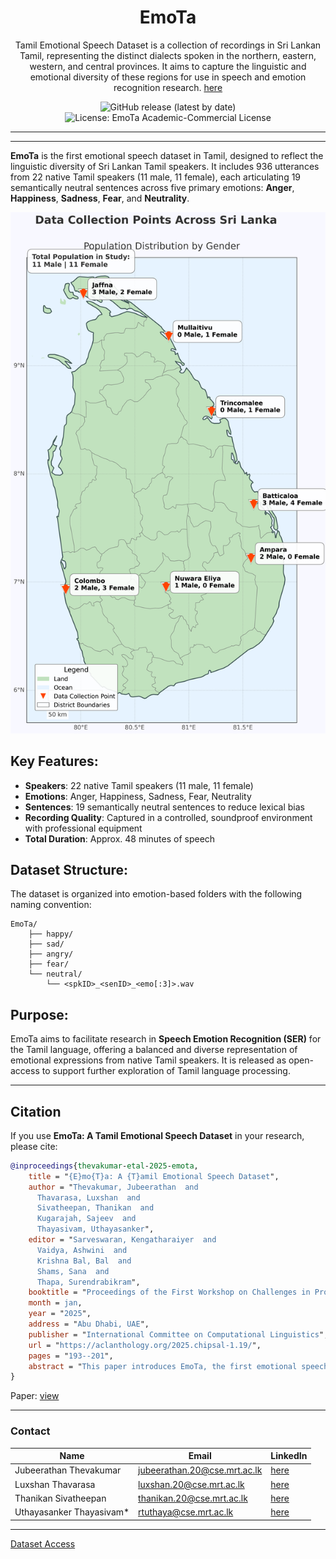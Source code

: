 <div align="center">
    <h1>
        EmoTa
    </h1>
    <p>
Tamil Emotional Speech Dataset is a collection of recordings in Sri Lankan Tamil, representing the distinct dialects spoken in the northern, eastern, western, and central provinces. It aims to capture the linguistic and emotional diversity of these regions for use in speech and emotion recognition research. <a href="https://aclanthology.org/2025.chipsal-1.19.pdf">here</a>
</div>

<div align="center">
  <img src="https://img.shields.io/github/v/release/aaivu/EmoTa?style=flat-rounded" alt="GitHub release (latest by date)" />
  <img src="https://img.shields.io/badge/License-EmoTa%20Academic--Commercial-blue.svg"  alt="License: EmoTa Academic-Commercial License">
</div>

---
---

**EmoTa** is the first emotional speech dataset in Tamil, designed to reflect the linguistic diversity of Sri Lankan Tamil speakers. It includes 936 utterances from 22 native Tamil speakers (11 male, 11 female), each articulating 19 semantically neutral sentences across five primary emotions: **Anger**, **Happiness**, **Sadness**, **Fear**, and **Neutrality**.

![Speaker Distribution](https://raw.githubusercontent.com/aaivu/EmoTa/main/meta/speaker_distribution.png)

## Key Features:
- **Speakers**: 22 native Tamil speakers (11 male, 11 female)
- **Emotions**: Anger, Happiness, Sadness, Fear, Neutrality
- **Sentences**: 19 semantically neutral sentences to reduce lexical bias
- **Recording Quality**: Captured in a controlled, soundproof environment with professional equipment
- **Total Duration**: Approx. 48 minutes of speech

## Dataset Structure:
The dataset is organized into emotion-based folders with the following naming convention:

```
EmoTa/
    ├── happy/
    ├── sad/
    ├── angry/
    ├── fear/
    └── neutral/
        └── <spkID>_<senID>_<emo[:3]>.wav
```

## Purpose:
EmoTa aims to facilitate research in **Speech Emotion Recognition (SER)** for the Tamil language, offering a balanced and diverse representation of emotional expressions from native Tamil speakers. It is released as open-access to support further exploration of Tamil language processing.

---

## Citation

If you use **EmoTa: A Tamil Emotional Speech Dataset** in your research, please cite: 

```bibtex
@inproceedings{thevakumar-etal-2025-emota,
    title = "{E}mo{T}a: A {T}amil Emotional Speech Dataset",
    author = "Thevakumar, Jubeerathan  and
      Thavarasa, Luxshan  and
      Sivatheepan, Thanikan  and
      Kugarajah, Sajeev  and
      Thayasivam, Uthayasanker",
    editor = "Sarveswaran, Kengatharaiyer  and
      Vaidya, Ashwini  and
      Krishna Bal, Bal  and
      Shams, Sana  and
      Thapa, Surendrabikram",
    booktitle = "Proceedings of the First Workshop on Challenges in Processing South Asian Languages (CHiPSAL 2025)",
    month = jan,
    year = "2025",
    address = "Abu Dhabi, UAE",
    publisher = "International Committee on Computational Linguistics",
    url = "https://aclanthology.org/2025.chipsal-1.19/",
    pages = "193--201",
    abstract = "This paper introduces EmoTa, the first emotional speech dataset in Tamil, designed to reflect the linguistic diversity of Sri Lankan Tamil speakers. EmoTa comprises 936 recorded utterances from 22 native Tamil speakers (11 male, 11 female), each articulating 19 semantically neutral sentences across five primary emotions: anger, happiness, sadness, fear, and neutrality. To ensure quality, inter-annotator agreement was assessed using Fleiss' Kappa, resulting in a substantial agreement score of 0.74. Initial evaluations using machine learning models, including XGBoost and Random Forest, yielded a high F1-score of 0.91 and 0.90 for emotion classification tasks. By releasing EmoTa, we aim to encourage further exploration of Tamil language processing and the development of innovative models for Tamil Speech Emotion Recognition."
}
```

Paper: [view](https://aclanthology.org/2025.chipsal-1.19.pdf)

---

### Contact

| **Name**                     | **Email**                                       | **LinkedIn**                                         |
|------------------------------|------------------------------------------------|----------------------------------------------------|
| Jubeerathan Thevakumar       | [jubeerathan.20@cse.mrt.ac.lk](mailto:jubeerathan.20@cse.mrt.ac.lk) | [here](https://lk.linkedin.com/in/jubeerathan-thevakumar-87b9b8255) |
| Luxshan Thavarasa            | [luxshan.20@cse.mrt.ac.lk](mailto:luxshan.20@cse.mrt.ac.lk)       | [here](https://linkedin.com/in/lux-thavarasa)          |
| Thanikan Sivatheepan         | [thanikan.20@cse.mrt.ac.lk](mailto:thanikan.20@cse.mrt.ac.lk)     | [here](https://lk.linkedin.com/in/sthanikan2000)      |
| Uthayasanker Thayasivam*      | [rtuthaya@cse.mrt.ac.lk](mailto:rtuthaya@cse.mrt.ac.lk)           | [here](https://lk.linkedin.com/in/rtuthaya) |

----
[Dataset Access](https://rtuthaya.staff.uom.lk/resources/dataset/43)
